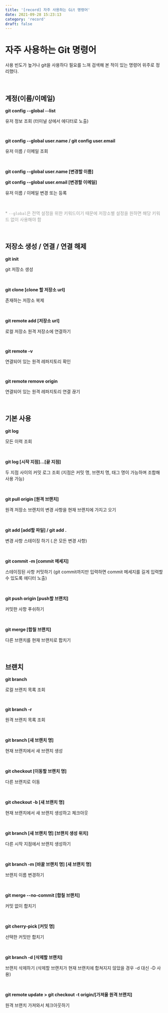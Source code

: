 ```yaml
---
title: '[record] 자주 사용하는 Git 명령어'
date: 2021-09-28 15:23:13
category: 'record'
draft: false
---
```


# 자주 사용하는 Git 명령어

사용 빈도가 높거나 git을 사용하다 필요를 느껴 검색해 본 적이 있는 명령어 위주로 정리했다.

<br/>

## 계정(이름/이메일)

**git config --global --list**

유저 정보 조회 (터미널 상에서 에디터로 노출)

<br/>

**git config --global user.name / git config user.email**

유저 이름 / 이메일 조회

<br/>

**git config --global user.name [변경할 이름]**

**git config --global user.email [변경할 이메일]**

유저 이름 / 이메일 변경 또는 등록

<br/>

<span style="color:#9d9f9d">\* `--global`은 전역 설정을 위한 키워드이기 때문에 저장소별 설정을 원하면 해당 키워드 없이 사용해야 함</span>

<br/>

## 저장소 생성 / 연결 / 연결 해제

**git init**

git 저장소 생성

<br/>

**git clone [clone 할 저장소 url]**

존재하는 저장소 복제

<br/>

**git remote add [저장소 url]**

로컬 저장소 원격 저장소에 연결하기

<br/>

**git remote -v**

연결되어 있는 원격 레파지토리 확인

<br/>

**git remote remove origin**

연결되어 있는 원격 레파지토리 연결 끊기

<br/>

## 기본 사용

**git log**

모든 이력 조회

<br/>

**git log [시작 지점]...[끝 지점]**

두 지점 사이의 커밋 로그 조회 (지점은 커밋 명, 브랜치 명, 태그 명이 가능하며 조합해 사용 가능)

<br/>

**git pull origin [원격 브랜치]**

원격 저장소 브랜치의 변경 사항을 현재 브랜치에 가지고 오기

<br/>

**git add [add할 파일] / git add .**

변경 사항 스테이징 하기 (.은 모든 변경 사항)

<br/>

**git commit -m [commit 메세지]**

스테이징된 사항 커밋하기 (git commit까지만 입력하면 commit 메세지를 길게 입력할 수 있도록 에디터 노출)

<br/>

**git push origin [push할 브랜치]**

커밋한 사항 푸쉬하기

<br/>

**git merge [합칠 브랜치]**

다른 브랜치를 현재 브랜치로 합치기

<br/>

## 브랜치

**git branch**

로컬 브랜치 목록 조회

<br/>

**git branch -r**

원격 브랜치 목록 조회

<br/>

**git branch [새 브랜치 명]**

현재 브랜치에서 새 브랜치 생성

<br/>

**git checkout [이동할 브랜치 명]**

다른 브랜치로 이동

<br/>

**git checkout -b [새 브랜치 명]**

현재 브랜치에서 새 브랜치 생성하고 체크아웃

<br/>

**git branch [새 브랜치 명]&nbsp;[브랜치 생성 위치]**

다른 시작 지점에서 브랜치 생성하기

<br/>

**git branch -m [바꿀 브랜치 명]&nbsp;[새 브랜치 명]**

브랜치 이름 변경하기

<br/>

**git merge --no-commit [합칠 브랜치]**

커밋 없이 합치기

<br/>

**git cherry-pick [커밋 명]**

선택한 커밋만 합치기

<br/>

**git branch -d [삭제할 브랜치]**

브랜치 삭제하기 (삭제할 브랜치가 현재 브랜치에 합쳐지지 않았을 경우 -d 대신 -D 사용)

<br/>

**git remote update > git checkout -t origin/[가져올 원격 브랜치]**

원격 브랜치 가져와서 체크아웃하기

<br/>
<br/>
<br/>
<br/>
